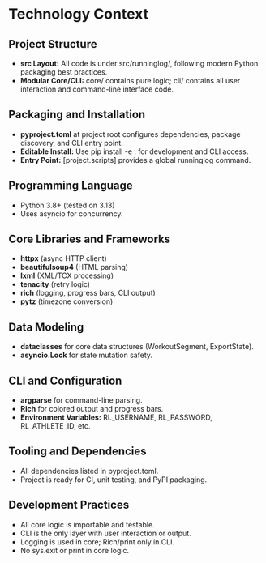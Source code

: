 # Technology Context

## Project Structure
- **src Layout:** All code is under src/runninglog/, following modern Python packaging best practices.
- **Modular Core/CLI:** core/ contains pure logic; cli/ contains all user interaction and command-line interface code.

## Packaging and Installation
- **pyproject.toml** at project root configures dependencies, package discovery, and CLI entry point.
- **Editable Install:** Use pip install -e . for development and CLI access.
- **Entry Point:** [project.scripts] provides a global runninglog command.

## Programming Language
- Python 3.8+ (tested on 3.13)
- Uses asyncio for concurrency.

## Core Libraries and Frameworks
- **httpx** (async HTTP client)
- **beautifulsoup4** (HTML parsing)
- **lxml** (XML/TCX processing)
- **tenacity** (retry logic)
- **rich** (logging, progress bars, CLI output)
- **pytz** (timezone conversion)

## Data Modeling
- **dataclasses** for core data structures (WorkoutSegment, ExportState).
- **asyncio.Lock** for state mutation safety.

## CLI and Configuration
- **argparse** for command-line parsing.
- **Rich** for colored output and progress bars.
- **Environment Variables:** RL_USERNAME, RL_PASSWORD, RL_ATHLETE_ID, etc.

## Tooling and Dependencies
- All dependencies listed in pyproject.toml.
- Project is ready for CI, unit testing, and PyPI packaging.

## Development Practices
- All core logic is importable and testable.
- CLI is the only layer with user interaction or output.
- Logging is used in core; Rich/print only in CLI.
- No sys.exit or print in core logic.
